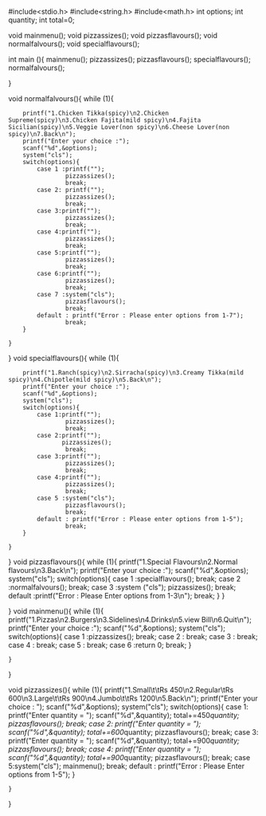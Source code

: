 #include<stdio.h>
#include<string.h>
#include<math.h>
int options;
int quantity;
int total=0;

void mainmenu();
void pizzassizes();
void pizzasflavours();
void normalfalvours();
void specialflavours();

int main (){
	mainmenu();
	pizzassizes();
	pizzasflavours();
	specialflavours();
	normalfalvours();
	
}

void normalfalvours(){
	while (1){
		
		printf("1.Chicken Tikka(spicy)\n2.Chicken Supreme(spicy)\n3.Chicken Fajita(mild spicy)\n4.Fajita Sicilian(spicy)\n5.Veggie Lover(non spicy)\n6.Cheese Lover(non spicy)\n7.Back\n");
		printf("Enter your choice :");
		scanf("%d",&options);
		system("cls");
		switch(options){
			case 1 :printf("");
					pizzassizes();
					break;
			case 2: printf("");
					pizzassizes(); 
					break;
			case 3:printf("");
					pizzassizes();
					break;
			case 4:printf("");
					pizzassizes();
					break;
			case 5:printf("");
					pizzassizes();
					break;
			case 6:printf("");
					pizzassizes();
					break;
			case 7 :system("cls");
					pizzasflavours();
					break;
			default : printf("Error : Please enter options from 1-7");
					break;
		}
		
	}
}
void specialflavours(){
	while (1){
		
		printf("1.Ranch(spicy)\n2.Sirracha(spicy)\n3.Creamy Tikka(mild spicy)\n4.Chipotle(mild spicy)\n5.Back\n");
		printf("Enter your choice :");
		scanf("%d",&options);
		system("cls");
		switch(options){
			case 1:printf("");
					pizzassizes();
					break;
			case 2:printf("");
				   pizzassizes();
					break;
			case 3:printf("");
					pizzassizes();
					break;
			case 4:printf("");
					pizzassizes();
					break;
			case 5 :system("cls");
					pizzasflavours();
					break;
			default : printf("Error : Please enter options from 1-5");
					break;
		}
		
	}
}
void pizzasflavours(){
	while (1){
		printf("1.Special Flavours\n2.Normal flavours\n3.Back\n");
		printf("Enter your choice :");
		scanf("%d",&options);
		system("cls");
		switch(options){
			case 1 :specialflavours();
					break;
			case 2 :normalfalvours();
					break;
			case 3 :system ("cls");
					pizzassizes();
					break;
			default :printf("Error : Please Enter options from 1-3\n");
					break;
		}
	}
	
}
void mainmenu(){
	while (1){
		printf("1.Pizzas\n2.Burgers\n3.Sidelines\n4.Drinks\n5.view Bill\n6.Quit\n");
		printf("Enter your choice :");
		scanf("%d",&options);
		system("cls");
		switch(options){
			case 1 :pizzassizes();
				break;
			case 2 :
				break;
			case 3 :
				break;
			case 4 :
				break;
			case 5 :
				break;
			case 6 :return 0;
				break;
		}
		
	}
}

void pizzassizes(){
	while (1){
		printf("1.Small\t\tRs 450\n2.Regular\tRs 600\n3.Large\t\tRs 900\n4.Jumbo\t\tRs 1200\n5.Back\n");
		printf("Enter your choice : ");
		scanf("%d",&options);
		system("cls");
		switch(options){
			case 1:
				   printf("Enter quantity = ");
				   scanf("%d",&quantity);
				   total+=450*quantity;
				   pizzasflavours();
				   break;
			case 2:
			       printf("Enter quantity = ");
				   scanf("%d",&quantity);
				   total+=600*quantity;
				   pizzasflavours();
				   break;
			case 3:
			       printf("Enter quantity = ");
				   scanf("%d",&quantity);
				   total+=900*quantity;
				   pizzasflavours();
				   break;
			case 4:
			       printf("Enter quantity = ");
				   scanf("%d",&quantity);
				   total+=900*quantity;
				   pizzasflavours();
				   break;
			case 5:system("cls");
				   mainmenu();
				   break;
			default : printf("Error : Please Enter options from 1-5");
		}
		
	}
	
}
